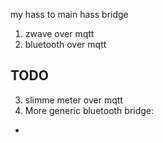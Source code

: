 my hass to main hass bridge

1. zwave over mqtt
2. bluetooth over mqtt

## TODO
3. slimme meter over mqtt
4. More generic bluetooth bridge:
- 